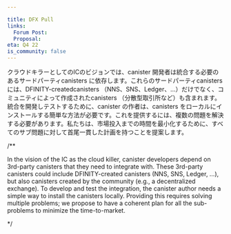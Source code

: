 ```yaml
---

title: DFX Pull
links:
  Forum Post:
  Proposal:
eta: Q4 22
is_community: false
---
```

クラウドキラーとしてのICのビジョンでは、canister 開発者は統合する必要のあるサードパーティcanisters に依存します。これらのサードパーティcanisters には、DFINITY-createdcanisters （NNS、SNS、Ledger、...）だけでなく、コミュニティによって作成されたcanisters （分散型取引所など）も含まれます。統合を開発しテストするために、canister の作者は、canisters をローカルにインストールする簡単な方法が必要です。これを提供するには、複数の問題を解決する必要があります。私たちは、市場投入までの時間を最小化するために、すべてのサブ問題に対して首尾一貫した計画を持つことを提案します。

/**

In the vision of the IC as the cloud killer, canister developers depend on 3rd-party canisters that they need to integrate with. These 3rd-party canisters could include DFINITY-created canisters (NNS, SNS, Ledger, …), but also canisters created by the community (e.g., a decentralized exchange). To develop and test the integration, the canister author needs a simple way to install the canisters locally. Providing this requires solving multiple problems; we propose to have a coherent plan for all the sub-problems to minimize the time-to-market.


*/